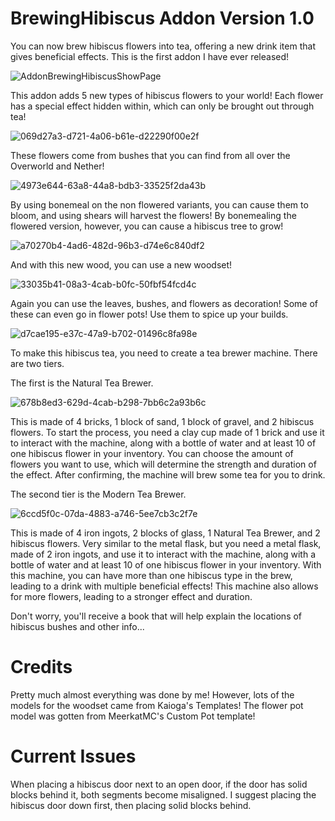 # BrewingHibiscus Addon Version 1.0
You can now brew hibiscus flowers into tea, offering a new drink item that gives beneficial effects. This is the first addon I have ever released!

![AddonBrewingHibiscusShowPage](https://github.com/user-attachments/assets/5756d57d-af18-4da0-9aaf-338a23df460e)

This addon adds 5 new types of hibiscus flowers to your world! Each flower has a special effect hidden within, which can only be brought out through tea!

![069d27a3-d721-4a06-b61e-d22290f00e2f](https://github.com/user-attachments/assets/c57be238-6df3-43c1-8731-a637f5ac69e0)

These flowers come from bushes that you can find from all over the Overworld and Nether!

![4973e644-63a8-44a8-bdb3-33525f2da43b](https://github.com/user-attachments/assets/e9d77d5a-6c36-4019-a4df-0835d06f8657)

By using bonemeal on the non flowered variants, you can cause them to bloom, and using shears will harvest the flowers! By bonemealing the flowered version, however, you can cause a hibiscus tree to grow!

![a70270b4-4ad6-482d-96b3-d74e6c840df2](https://github.com/user-attachments/assets/527312aa-b6ef-4a8d-95b1-e95f524bf198)

And with this new wood, you can use a new woodset!

![33035b41-08a3-4cab-b0fc-50fbf54fcd4c](https://github.com/user-attachments/assets/438771d8-26f3-46ce-a33f-f7ec326f9b0d)

Again you can use the leaves, bushes, and flowers as decoration! Some of these can even go in flower pots! Use them to spice up your builds.

![d7cae195-e37c-47a9-b702-01496c8fa98e](https://github.com/user-attachments/assets/b8db2501-0e80-4642-b685-30397a7d3ccf)

To make this hibiscus tea, you need to create a tea brewer machine. There are two tiers.

The first is the Natural Tea Brewer. 

![678b8ed3-629d-4cab-b298-7bb6c2a93b6c](https://github.com/user-attachments/assets/ed9d810b-e1f9-4742-8595-41e50e3446f1)

This is made of 4 bricks, 1 block of sand, 1 block of gravel, and 2 hibiscus flowers. To start the process, you need a clay cup made of 1 brick and use it to interact with the machine, along with a bottle of water and at least 10 of one hibiscus flower in your inventory. You can choose the amount of flowers you want to use, which will determine the strength and duration of the effect. After confirming, the machine will brew some tea for you to drink.

The second tier is the Modern Tea Brewer.

![6ccd5f0c-07da-4883-a746-5ee7cb3c2f7e](https://github.com/user-attachments/assets/ac1a6c25-7b01-4cba-b112-75befba57b28)

This is made of 4 iron ingots, 2 blocks of glass, 1 Natural Tea Brewer, and 2 hibiscus flowers. Very similar to the metal flask, but you need a metal flask, made of 2 iron ingots, and use it to interact with the machine, along with a bottle of water and at least 10 of one hibiscus flower in your inventory. With this machine, you can have more than one hibiscus type in the brew, leading to a drink with multiple beneficial effects! This machine also allows for more flowers, leading to a stronger effect and duration.

Don't worry, you'll receive a book that will help explain the locations of hibiscus bushes and other info...

# Credits

Pretty much almost everything was done by me!
However, lots of the models for the woodset came from Kaioga's Templates!
The flower pot model was gotten from MeerkatMC's Custom Pot template!

# Current Issues
When placing a hibiscus door next to an open door, if the door has solid blocks behind it, both segments become misaligned. I suggest placing the hibiscus door down first, then placing solid blocks behind.
